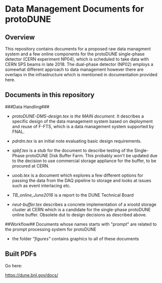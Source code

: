 # Data Management Documents for protoDUNE
## Overview
This repository contains documents for a proposed raw data managment system and a few online components for the protoDUNE single-phase detector (CERN experiment NP04), which is scheduled to take data with CERN SPS beams in late 2018. The dual-phase detector (NP02) employs a somewhat different approach to data management however there are overlaps in the infrastructure which is mentioned in documentation provided here.

## Documents in this repository
###Data Handling###
* *protoDUNE-DMS-design.tex is the MAIN document*. It describes a specific design of the data management system based on deployment and reuse of F-FTS, which is a data management system supported by FNAL.

* *pdrdm.tex* is an initial note evaluating basic design requirements.

* *spbf.tex* is a stub for the document to describe testing of the Single-Phase protoDUNE Disk Buffer Farm. This probably won't be updated due to the decision to use commercial storage appliance for the buffer, to be procured at CERN.

* *uoob.tex* is a document which explores a few different options for passing the data from the DAQ pipeline to storage and looks at issues such as event interlacing etc.

* *TB_online_June2016* is a report to the DUNE Technical Board

* *neut-buffer.tex* describes a concrete implementation of a xrootd storage cluster at CERN which is a candidate for the single-phase protoDUNE online buffer. Obsolete dut to design decisions as described above.

##Workflow##
Documents whose names starts with "prompt" are related to the prompt processing system for protoDUNE

* the folder *"figures"* contains graphics to all of these documents

## Built PDFs

Go here:

https://dune.bnl.gov/docs/




